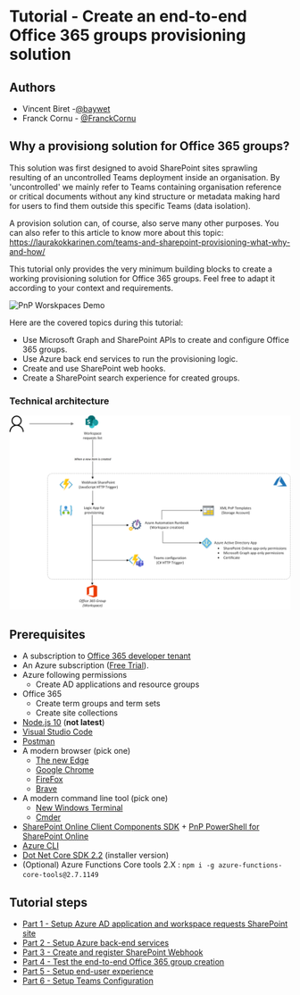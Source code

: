 # Tutorial - Create an end-to-end Office 365 groups provisioning solution #

## Authors

- Vincent Biret -[@baywet](https://twitter.com/baywet)
- Franck Cornu - [@FranckCornu](https://twitter.com/FranckCornu)

## Why a provisiong solution for Office 365 groups?

This solution was first designed to avoid SharePoint sites sprawling resulting of an uncontrolled Teams deployment inside an organisation. By 'uncontrolled' we mainly refer to Teams containing organisation reference or critical documents without any kind structure or metadata making hard for users to find them outside this specific Teams (data isolation).

A provision solution can, of course, also serve many other purposes. You can also refer to this article to know more about this topic: https://laurakokkarinen.com/teams-and-sharepoint-provisioning-what-why-and-how/

This tutorial only provides the very minimum building blocks to create a working provisioning solution for Office 365 groups. Feel free to adapt it according to your context and requirements.

![PnP Worskpaces Demo](./images/demo.gif)

Here are the covered topics during this tutorial:

- Use Microsoft Graph and SharePoint APIs to create and configure Office 365 groups.
- Use Azure back end services to run the provisioning logic.
- Create and use SharePoint web hooks.
- Create a SharePoint search experience for created groups.

### Technical architecture

![Architecture](./images/architecture.png)

## Prerequisites

- A subscription to [Office 365 developer tenant](https://developer.microsoft.com/en-us/office/dev-program)
- An Azure subscription ([Free Trial](https://azure.microsoft.com/en-us/free/)).
- Azure following permissions
    - Create AD applications and resource groups
- Office 365
    - Create term groups and term sets
    - Create site collections
- [Node.js 10](https://nodejs.org/dist/latest-v10.x/) (**not latest**)
- [Visual Studio Code](https://code.visualstudio.com/)
- [Postman](https://www.getpostman.com/)
- A modern browser (pick one)
    - [The new Edge](https://www.microsoftedgeinsider.com/en-us/download/)
    - [Google Chrome](https://www.google.com/chrome/index.html)
    - [FireFox](https://www.mozilla.org/en-US/firefox/new/)
    - [Brave](https://brave.com/bra043)
- A modern command line tool (pick one)
    - [New Windows Terminal](https://www.microsoft.com/store/productId/9N0DX20HK701)
    - [Cmder](https://cmder.net/)
- [SharePoint Online Client Components SDK](https://www.microsoft.com/en-us/download/details.aspx?id=42038) + [PnP PowerShell for SharePoint Online](https://github.com/SharePoint/PnP-PowerShell/releases)
- [Azure CLI](https://docs.microsoft.com/en-us/cli/azure/install-azure-cli?view=azure-cli-latest)
- [Dot Net Core SDK 2.2](https://dotnet.microsoft.com/download/dotnet-core/2.2) (installer version)
- (Optional) Azure Functions Core tools 2.X : `npm i -g azure-functions-core-tools@2.7.1149`

## Tutorial steps

- [Part 1 - Setup Azure AD application and workspace requests SharePoint site](./docs/PART1.md)
- [Part 2 - Setup Azure back-end services](./docs/PART2.md)
- [Part 3 - Create and register SharePoint Webhook](./docs/PART3.md)
- [Part 4 - Test the end-to-end Office 365 group creation](./docs/PART4.md)
- [Part 5 - Setup end-user experience](./docs/PART5.md)
- [Part 6 - Setup Teams Configuration](./docs/PART6.md)




